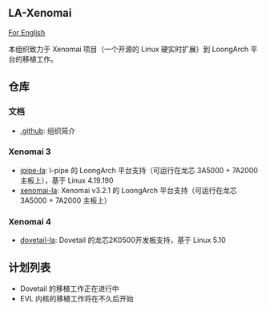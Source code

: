 ## LA-Xenomai

[For English](https://github.com/LA-Xenomai/.github/blob/master/profile/README-en.md)

本组织致力于 Xenomai 项目（一个开源的 Linux 硬实时扩展）到 LoongArch 平台的移植工作。

## 仓库

### 文档

- [.github](https://github.com/LA-Xenomai/.github): 组织简介

### Xenomai 3

- [ipipe-la](https://github.com/LA-Xenomai/xenomai-la): I-pipe 的 LoongArch 平台支持（可运行在龙芯 3A5000 + 7A2000 主板上），基于 Linux 4.19.190
- [xenomai-la](https://github.com/LA-Xenomai/xenomai-la): Xenomai v3.2.1 的 LoongArch 平台支持（可运行在龙芯 3A5000 + 7A2000 主板上）

### Xenomai 4

- [dovetail-la](https://github.com/LA-Xenomai/dovetail-la): Dovetail 的龙芯2K0500开发板支持，基于 Linux 5.10

## 计划列表

- Dovetail 的移植工作正在进行中
- EVL 内核的移植工作将在不久后开始
